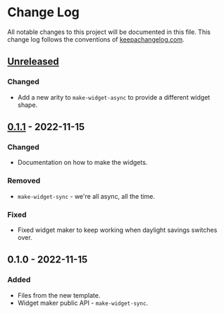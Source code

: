 # Change Log
All notable changes to this project will be documented in this file. This change log follows the conventions of [keepachangelog.com](http://keepachangelog.com/).

## [Unreleased]
### Changed
- Add a new arity to `make-widget-async` to provide a different widget shape.

## [0.1.1] - 2022-11-15
### Changed
- Documentation on how to make the widgets.

### Removed
- `make-widget-sync` - we're all async, all the time.

### Fixed
- Fixed widget maker to keep working when daylight savings switches over.

## 0.1.0 - 2022-11-15
### Added
- Files from the new template.
- Widget maker public API - `make-widget-sync`.

[Unreleased]: https://sourcehost.site/your-name/stackover/compare/0.1.1...HEAD
[0.1.1]: https://sourcehost.site/your-name/stackover/compare/0.1.0...0.1.1
